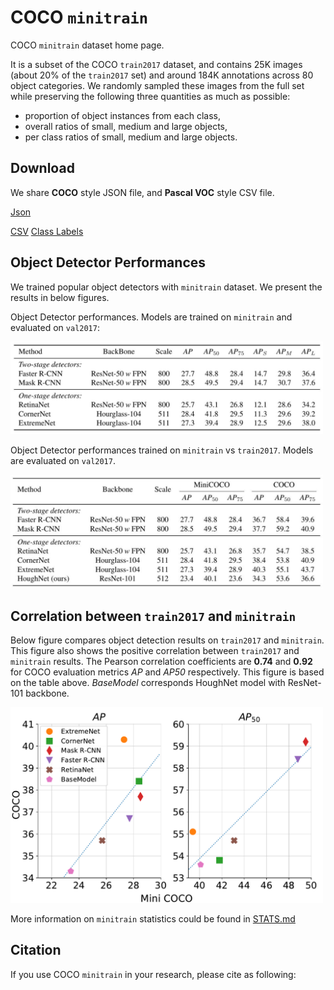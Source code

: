 # COCO `minitrain`

COCO `minitrain` dataset home page.

It is a subset of the COCO `train2017` dataset, and contains 25K images (about 20% of the `train2017` set) and  around 184K annotations across 80 object categories. We randomly sampled these images from the full set while preserving the following three quantities as much as possible:
* proportion of object instances from each class,
* overall ratios of small, medium and large objects,
* per class ratios of small, medium and large objects.

## Download
We share **COCO** style JSON file, and **Pascal VOC** style CSV file.

[Json](https://drive.google.com/open?id=1lezhgY4M_Ag13w0dEzQ7x_zQ_w0ohjin)

[CSV](https://drive.google.com/open?id=1i12p23cXlqp1QrXjAD_vu467r4q67Mq9) [Class Labels](https://drive.google.com/file/d/1xmjxfdnFxZnD1IFpkpj2Yub9Wvv97-Kd/view?usp=sharing) 

## Object Detector Performances

We trained popular object detectors with `minitrain` dataset. We present the results in below figures.

Object Detector performances. Models are trained on `minitrain` and evaluated on `val2017`:

<img src="/figures/minicoco_det.png" width="500">


Object Detector performances trained on `minitrain` vs `train2017`. Models are evaluated on `val2017`.

<img src="/figures/minicoco_det_compare.png" width="500">


## Correlation between `train2017` and `minitrain`

Below figure compares object detection results on `train2017` and `minitrain`. This figure also shows the positive correlation between `train2017` and `minitrain` results. The Pearson correlation coefficients are **0.74** and **0.92** for COCO evaluation metrics *AP* and *AP50* respectively. This figure is based on the table above. *BaseModel* corresponds HoughNet model with ResNet-101 backbone.

<img src="/figures/pearson.png" width="500">

More information on `minitrain` statistics could be found in [STATS.md](STATS.md)

## Citation

If you use COCO `minitrain` in your research, please cite as following:
